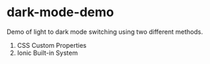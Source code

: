 # dark-mode-demo

Demo of light to dark mode switching using two different methods.

1. CSS Custom Properties
2. Ionic Built-in System
